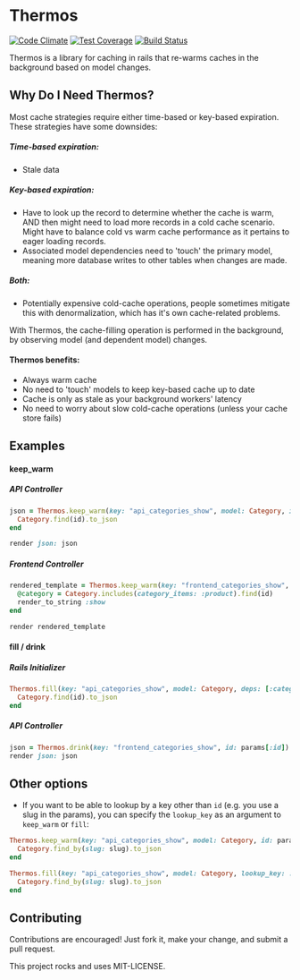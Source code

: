 # Thermos
[![Code Climate](https://codeclimate.com/github/athal7/thermos/badges/gpa.svg)](https://codeclimate.com/github/athal7/thermos)
[![Test Coverage](https://codeclimate.com/github/athal7/thermos/badges/coverage.svg)](https://codeclimate.com/github/athal7/thermos/coverage)
[![Build Status](https://travis-ci.org/athal7/thermos.svg?branch=master)](https://travis-ci.org/athal7/thermos)

Thermos is a library for caching in rails that re-warms caches in the background based on model changes.

## Why Do I Need Thermos?
Most cache strategies require either time-based or key-based expiration. These strategies have some downsides:

##### Time-based expiration:
- Stale data

##### Key-based expiration:
- Have to look up the record to determine whether the cache is warm, AND then might need to load more records in a cold cache scenario. Might have to balance cold vs warm cache performance as it pertains to eager loading records.
- Associated model dependencies need to 'touch' the primary model, meaning more database writes to other tables when changes are made.

##### Both:
- Potentially expensive cold-cache operations, people sometimes mitigate this with denormalization, which has it's own cache-related problems.

With Thermos, the cache-filling operation is performed in the background, by observing model (and dependent model) changes. 

#### Thermos benefits:
- Always warm cache
- No need to 'touch' models to keep key-based cache up to date
- Cache is only as stale as your background workers' latency
- No need to worry about slow cold-cache operations (unless your cache store fails)

## Examples

#### keep_warm
##### API Controller
```ruby
json = Thermos.keep_warm(key: "api_categories_show", model: Category, id: params[:id], deps: [:category_items, :products]) do |id|
  Category.find(id).to_json
end

render json: json
```

##### Frontend Controller
```ruby
rendered_template = Thermos.keep_warm(key: "frontend_categories_show", model: Category, id: params[:id], deps: [:category_items, :products]) do |id|
  @category = Category.includes(category_items: :product).find(id)
  render_to_string :show
end

render rendered_template
```

#### fill / drink
##### Rails Initializer
```ruby
Thermos.fill(key: "api_categories_show", model: Category, deps: [:category_items, :products]) do |id|
  Category.find(id).to_json
end
```

##### API Controller
```ruby
json = Thermos.drink(key: "frontend_categories_show", id: params[:id])
render json: json
```

## Other options
- If you want to be able to lookup by a key other than `id` (e.g. you use a slug in the params), you can specify the `lookup_key` as an argument to `keep_warm` or `fill`:
```ruby
Thermos.keep_warm(key: "api_categories_show", model: Category, id: params[:slug], lookup_key: :slug) do |slug|
  Category.find_by(slug: slug).to_json
end

Thermos.fill(key: "api_categories_show", model: Category, lookup_key: :slug) do |slug|
  Category.find_by(slug: slug).to_json
end
```

## Contributing
Contributions are encouraged! Just fork it, make your change, and submit a pull request.

This project rocks and uses MIT-LICENSE.
